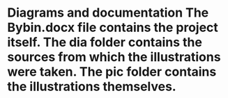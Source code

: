 # Diagrams and documentation The Bybin.docx file contains the project itself. The dia folder contains the sources from which the illustrations were taken. The pic folder contains the illustrations themselves.
